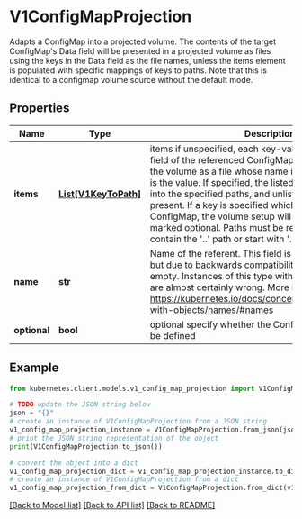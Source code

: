 # V1ConfigMapProjection

Adapts a ConfigMap into a projected volume.  The contents of the target ConfigMap's Data field will be presented in a projected volume as files using the keys in the Data field as the file names, unless the items element is populated with specific mappings of keys to paths. Note that this is identical to a configmap volume source without the default mode.

## Properties

Name | Type | Description | Notes
------------ | ------------- | ------------- | -------------
**items** | [**List[V1KeyToPath]**](V1KeyToPath.md) | items if unspecified, each key-value pair in the Data field of the referenced ConfigMap will be projected into the volume as a file whose name is the key and content is the value. If specified, the listed keys will be projected into the specified paths, and unlisted keys will not be present. If a key is specified which is not present in the ConfigMap, the volume setup will error unless it is marked optional. Paths must be relative and may not contain the &#39;..&#39; path or start with &#39;..&#39;. | [optional] 
**name** | **str** | Name of the referent. This field is effectively required, but due to backwards compatibility is allowed to be empty. Instances of this type with an empty value here are almost certainly wrong. More info: https://kubernetes.io/docs/concepts/overview/working-with-objects/names/#names | [optional] 
**optional** | **bool** | optional specify whether the ConfigMap or its keys must be defined | [optional] 

## Example

```python
from kubernetes.client.models.v1_config_map_projection import V1ConfigMapProjection

# TODO update the JSON string below
json = "{}"
# create an instance of V1ConfigMapProjection from a JSON string
v1_config_map_projection_instance = V1ConfigMapProjection.from_json(json)
# print the JSON string representation of the object
print(V1ConfigMapProjection.to_json())

# convert the object into a dict
v1_config_map_projection_dict = v1_config_map_projection_instance.to_dict()
# create an instance of V1ConfigMapProjection from a dict
v1_config_map_projection_from_dict = V1ConfigMapProjection.from_dict(v1_config_map_projection_dict)
```
[[Back to Model list]](../README.md#documentation-for-models) [[Back to API list]](../README.md#documentation-for-api-endpoints) [[Back to README]](../README.md)


